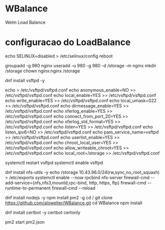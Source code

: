 # WBalance
Welm Load Balance


# configuracao do LoadBalance

echo SELINUX=disabled > /etc/selinux/config
reboot

groupadd -g 980 nginx
useradd -u 980 -g 980 -d /storage -m nginx
mkdir /storage
chown nginx:nginx /storage

dnf install vsftpd -y

echo > /etc/vsftpd/vsftpd.conf
echo anonymous_enable=NO >> /etc/vsftpd/vsftpd.conf
echo local_enable=YES >> /etc/vsftpd/vsftpd.conf
echo write_enable=YES >> /etc/vsftpd/vsftpd.conf
echo local_umask=022 >> /etc/vsftpd/vsftpd.conf
echo dirmessage_enable=YES >> /etc/vsftpd/vsftpd.conf
echo xferlog_enable=YES >> /etc/vsftpd/vsftpd.conf
echo connect_from_port_20=YES >> /etc/vsftpd/vsftpd.conf
echo xferlog_std_format=YES >> /etc/vsftpd/vsftpd.conf
echo listen=YES >> /etc/vsftpd/vsftpd.conf
echo listen_ipv6=NO >> /etc/vsftpd/vsftpd.conf
echo pam_service_name=vsftpd >> /etc/vsftpd/vsftpd.conf
echo userlist_enable=YES >> /etc/vsftpd/vsftpd.conf
echo chroot_local_user=YES >> /etc/vsftpd/vsftpd.conf
echo allow_writeable_chroot=YES >> /etc/vsftpd/vsftpd.conf
echo local_root=/storage >> /etc/vsftpd/vsftpd.conf

systemctl restart vsftpd
systemctl enable vsftpd

dnf install nfs-utils -y
echo /storage 10.43.96.0/24\(rw,sync,no_root_squash\) > /etc/exports
systemctl enable --now rpcbind nfs-server
firewall-cmd --add-service={nfs,nfs3,mountd,rpc-bind, http, https, ftp}
firewall-cmd --runtime-to-permanent
firewall-cmd --reload

dnf install nodejs -y
npm install pm2 -g
cd /
git clone https://github.com/alowelter/WBalance.git
cd WBalance
npm install

dnf install certbot -y
certbot certonly


pm2 start pm2.json




